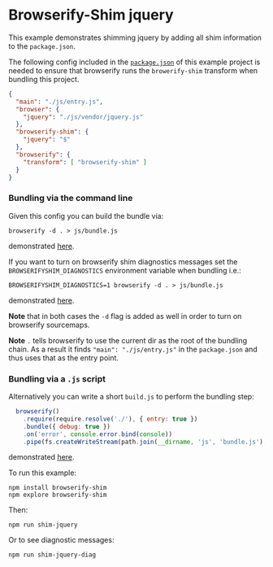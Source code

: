 # Browserify-Shim jquery

This example demonstrates shimming jquery by adding all shim information to the `package.json`.

The following config included in the
[`package.json`](https://github.com/thlorenz/browserify-shim/blob/master/examples/shim-jquery/package.json) of this
example project is needed to ensure that browserify runs the `browerify-shim` transform when bundling this project.

```json
{ 
  "main": "./js/entry.js",
  "browser": {
    "jquery": "./js/vendor/jquery.js"
  },
  "browserify-shim": {
    "jquery": "$"
  },
  "browserify": {
    "transform": [ "browserify-shim" ]
  }
}
```

### Bundling via the command line

Given this config you can build the bundle via: 

    browserify -d . > js/bundle.js

demonstrated [here](https://github.com/thlorenz/browserify-shim/blob/v3/examples/shim-jquery/cli.sh).

If you want to turn on browserify shim diagnostics messages set the `BROWSERIFYSHIM_DIAGNOSTICS` environment variable
when bundling i.e.:

    BROWSERIFYSHIM_DIAGNOSTICS=1 browserify -d . > js/bundle.js

demonstrated [here](https://github.com/thlorenz/browserify-shim/blob/v3/examples/shim-jquery/cli-diag.sh).

**Note** that in both cases the `-d` flag is added as well in order to turn on browserify sourcemaps.  

**Note** `.` tells browserify to use the current dir as the root of the bundling chain. As a result it finds `"main":
"./js/entry.js"` in the `package.json` and thus uses that as the entry point.

### Bundling via a `.js` script

Alternatively you can write a short `build.js` to perform the bundling step:

```js
  browserify()  
    .require(require.resolve('./'), { entry: true })
    .bundle({ debug: true })
    .on('error', console.error.bind(console)) 
    .pipe(fs.createWriteStream(path.join(__dirname, 'js', 'bundle.js'), 'utf8'))
```

demonstrated [here](https://github.com/thlorenz/browserify-shim/blob/v3/examples/shim-jquery/build.js).

To run this example:

    npm install browserify-shim
    npm explore browserify-shim

Then:

    npm run shim-jquery

Or to see diagnostic messages:

  
    npm run shim-jquery-diag
